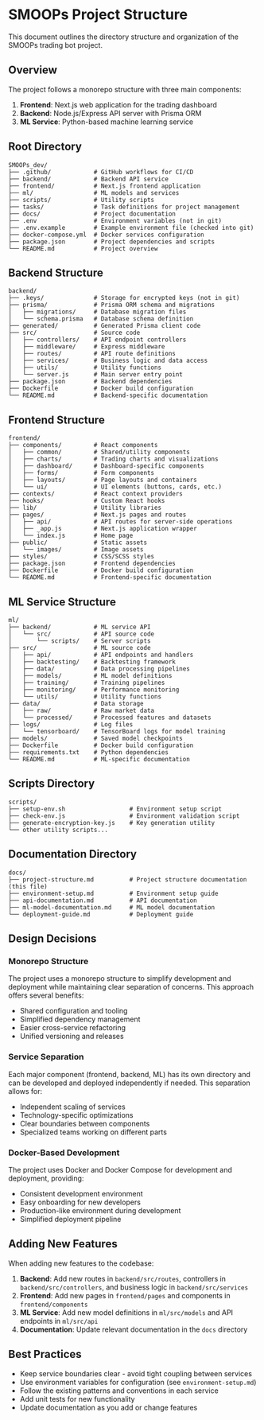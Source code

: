 # SMOOPs Project Structure

This document outlines the directory structure and organization of the SMOOPs trading bot project.

## Overview

The project follows a monorepo structure with three main components:

1. **Frontend**: Next.js web application for the trading dashboard
2. **Backend**: Node.js/Express API server with Prisma ORM 
3. **ML Service**: Python-based machine learning service

## Root Directory

```
SMOOPs_dev/
├── .github/            # GitHub workflows for CI/CD
├── backend/            # Backend API service
├── frontend/           # Next.js frontend application
├── ml/                 # ML models and services
├── scripts/            # Utility scripts
├── tasks/              # Task definitions for project management
├── docs/               # Project documentation
├── .env                # Environment variables (not in git)
├── .env.example        # Example environment file (checked into git)
├── docker-compose.yml  # Docker services configuration
├── package.json        # Project dependencies and scripts
└── README.md           # Project overview
```

## Backend Structure

```
backend/
├── .keys/              # Storage for encrypted keys (not in git)
├── prisma/             # Prisma ORM schema and migrations
│   ├── migrations/     # Database migration files
│   └── schema.prisma   # Database schema definition
├── generated/          # Generated Prisma client code
├── src/                # Source code
│   ├── controllers/    # API endpoint controllers
│   ├── middleware/     # Express middleware
│   ├── routes/         # API route definitions
│   ├── services/       # Business logic and data access
│   ├── utils/          # Utility functions
│   └── server.js       # Main server entry point
├── package.json        # Backend dependencies
├── Dockerfile          # Docker build configuration
└── README.md           # Backend-specific documentation
```

## Frontend Structure

```
frontend/
├── components/         # React components
│   ├── common/         # Shared/utility components
│   ├── charts/         # Trading charts and visualizations
│   ├── dashboard/      # Dashboard-specific components
│   ├── forms/          # Form components
│   ├── layouts/        # Page layouts and containers
│   └── ui/             # UI elements (buttons, cards, etc.)
├── contexts/           # React context providers
├── hooks/              # Custom React hooks
├── lib/                # Utility libraries
├── pages/              # Next.js pages and routes
│   ├── api/            # API routes for server-side operations
│   ├── _app.js         # Next.js application wrapper
│   └── index.js        # Home page
├── public/             # Static assets
│   └── images/         # Image assets
├── styles/             # CSS/SCSS styles
├── package.json        # Frontend dependencies
├── Dockerfile          # Docker build configuration
└── README.md           # Frontend-specific documentation
```

## ML Service Structure

```
ml/
├── backend/            # ML service API
│   └── src/            # API source code
│       └── scripts/    # Server scripts
├── src/                # ML source code
│   ├── api/            # API endpoints and handlers
│   ├── backtesting/    # Backtesting framework
│   ├── data/           # Data processing pipelines
│   ├── models/         # ML model definitions
│   ├── training/       # Training pipelines
│   ├── monitoring/     # Performance monitoring
│   └── utils/          # Utility functions
├── data/               # Data storage
│   ├── raw/            # Raw market data
│   └── processed/      # Processed features and datasets
├── logs/               # Log files
│   └── tensorboard/    # TensorBoard logs for model training
├── models/             # Saved model checkpoints
├── Dockerfile          # Docker build configuration
├── requirements.txt    # Python dependencies
└── README.md           # ML-specific documentation
```

## Scripts Directory

```
scripts/
├── setup-env.sh                  # Environment setup script
├── check-env.js                  # Environment validation script
├── generate-encryption-key.js    # Key generation utility
└── other utility scripts...
```

## Documentation Directory

```
docs/
├── project-structure.md          # Project structure documentation (this file)
├── environment-setup.md          # Environment setup guide
├── api-documentation.md          # API documentation
├── ml-model-documentation.md     # ML model documentation
└── deployment-guide.md           # Deployment guide
```

## Design Decisions

### Monorepo Structure

The project uses a monorepo structure to simplify development and deployment while maintaining clear separation of concerns. This approach offers several benefits:

- Shared configuration and tooling
- Simplified dependency management
- Easier cross-service refactoring
- Unified versioning and releases

### Service Separation

Each major component (frontend, backend, ML) has its own directory and can be developed and deployed independently if needed. This separation allows for:

- Independent scaling of services
- Technology-specific optimizations
- Clear boundaries between components
- Specialized teams working on different parts

### Docker-Based Development

The project uses Docker and Docker Compose for development and deployment, providing:

- Consistent development environment
- Easy onboarding for new developers
- Production-like environment during development
- Simplified deployment pipeline

## Adding New Features

When adding new features to the codebase:

1. **Backend**: Add new routes in `backend/src/routes`, controllers in `backend/src/controllers`, and business logic in `backend/src/services`
2. **Frontend**: Add new pages in `frontend/pages` and components in `frontend/components`
3. **ML Service**: Add new model definitions in `ml/src/models` and API endpoints in `ml/src/api`
4. **Documentation**: Update relevant documentation in the `docs` directory

## Best Practices

- Keep service boundaries clear - avoid tight coupling between services
- Use environment variables for configuration (see `environment-setup.md`)
- Follow the existing patterns and conventions in each service
- Add unit tests for new functionality
- Update documentation as you add or change features 